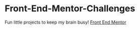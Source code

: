 # Front-End-Mentor-Challenges

Fun little projects to keep my brain busy!
[Front End Mentor](https://www.frontendmentor.io/challenges)

